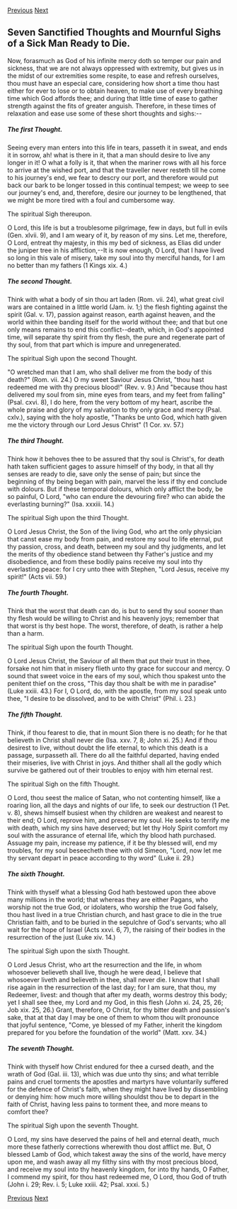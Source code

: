 <p>
  <a class="prev" href="38.html">Previous</a>
  <a class="next" href="40.html">Next</a>
</p>

## Seven Sanctified Thoughts and Mournful Sighs of a Sick Man Ready to Die.

Now, forasmuch as God of his infinite mercy doth so temper our pain and
sickness, that we are not always oppressed with extremity, but gives us
in the midst of our extremities some respite, to ease and refresh
ourselves, thou must have an especial care, considering how short a
time thou hast either for ever to lose or to obtain heaven, to make use
of every breathing time which God affords thee; and during that little
time of ease to gather strength against the fits of greater anguish.
Therefore, in these times of relaxation and ease use some of these
short thoughts and sighs:--

##### The first Thought.

Seeing every man enters into this life in tears, passeth it in sweat,
and ends it in sorrow, ah! what is there in it, that a man should
desire to live any longer in it! O what a folly is it, that when the
mariner rows with all his force to arrive at the wished port, and that
the traveller never resteth till he come to his journey's end, we fear
to descry our port, and therefore would put back our bark to be longer
tossed in this continual tempest; we weep to see our journey's end,
and, therefore, desire our journey to be lengthened, that we might be
more tired with a foul and cumbersome way.

The spiritual Sigh thereupon.

O Lord, this life is but a troublesome pilgrimage, few in days, but
full in evils (Gen. xlvii. 9), and I am weary of it, by reason of my
sins. Let me, therefore, O Lord, entreat thy majesty, in this my bed of
sickness, as Elias did under the juniper tree in his affliction,--It is
now enough, O Lord, that I have lived so long in this vale of misery,
take my soul into thy merciful hands, for I am no better than my
fathers (1 Kings xix. 4.)

##### The second Thought.

Think with what a body of sin thou art laden (Rom. vii. 24), what great
civil wars are contained in a little world (Jam. iv. 1;) the flesh
fighting against the spirit (Gal. v. 17), passion against reason, earth
against heaven, and the world within thee banding itself for the world
without thee; and that but one only means remains to end this
conflict--death, which, in God's appointed time, will separate thy
spirit from thy flesh, the pure and regenerate part of thy soul, from
that part which is impure and unregenerated.

The spiritual Sigh upon the second Thought.

"O wretched man that I am, who shall deliver me from the body of this
death?" (Rom. vii. 24.) O my sweet Saviour Jesus Christ, "thou hast
redeemed me with thy precious blood!" (Rev. v. 9.) And "because thou
hast delivered my soul from sin, mine eyes from tears, and my feet from
falling" (Psal. cxvi. 8), I do here, from the very bottom of my heart,
ascribe the whole praise and glory of my salvation to thy only grace
and mercy (Psal. cxlv.), saying with the holy apostle, "Thanks be unto
God, which hath given me the victory through our Lord Jesus Christ" (1
Cor. xv. 57.)

##### The third Thought.

Think how it behoves thee to be assured that thy soul is Christ's, for
death hath taken sufficient gages to assure himself of thy body, in
that all thy senses are ready to die, save only the sense of pain; but
since the beginning of thy being began with pain, marvel the less if
thy end conclude with dolours. But if these temporal dolours, which
only afflict the body, be so painful, O Lord, "who can endure the
devouring fire? who can abide the everlasting burning?" (Isa. xxxiii.
14.)

The spiritual Sigh upon the third Thought.

O Lord Jesus Christ, the Son of the living God, who art the only
physician that canst ease my body from pain, and restore my soul to
life eternal, put thy passion, cross, and death, between my soul and
thy judgments, and let the merits of thy obedience stand between thy
Father's justice and my disobedience, and from these bodily pains
receive my soul into thy everlasting peace: for I cry unto thee with
Stephen, "Lord Jesus, receive my spirit!" (Acts vii. 59.)

##### The fourth Thought.

Think that the worst that death can do, is but to send thy soul sooner
than thy flesh would be willing to Christ and his heavenly joys;
remember that that worst is thy best hope. The worst, therefore, of
death, is rather a help than a harm.

The spiritual Sigh upon the fourth Thought.

O Lord Jesus Christ, the Saviour of all them that put their trust in
thee, forsake not him that in misery flieth unto thy grace for succour
and mercy. O sound that sweet voice in the ears of my soul, which thou
spakest unto the penitent thief on the cross, "This day thou shalt be
with me in paradise" (Luke xxiii. 43.) For I, O Lord, do, with the
apostle, from my soul speak unto thee, "I desire to be dissolved, and
to be with Christ" (Phil. i. 23.)

##### The fifth Thought.

Think, if thou fearest to die, that in mount Sion there is no death;
for he that believeth in Christ shall never die (Isa. xxv. 7, 8; John
xi. 25.) And if thou desirest to live, without doubt the life eternal,
to which this death is a passage, surpasseth all. There do all the
faithful departed, having ended their miseries, live with Christ in
joys. And thither shall all the godly which survive be gathered out of
their troubles to enjoy with him eternal rest.

The spiritual Sigh on the fifth Thought.

O Lord, thou seest the malice of Satan, who not contenting himself,
like a roaring lion, all the days and nights of our life, to seek our
destruction (1 Pet. v. 8), shews himself busiest when thy children are
weakest and nearest to their end; O Lord, reprove him, and preserve my
soul. He seeks to terrify me with death, which my sins have deserved;
but let thy Holy Spirit comfort my soul with the assurance of eternal
life, which thy blood hath purchased. Assuage my pain, increase my
patience, if it be thy blessed will, end my troubles, for my soul
beseecheth thee with old Simeon, "Lord, now let me thy servant depart
in peace according to thy word" (Luke ii. 29.)

##### The sixth Thought.

Think with thyself what a blessing God hath bestowed upon thee above
many millions in the world; that whereas they are either Pagans, who
worship not the true God, or idolaters, who worship the true God
falsely, thou hast lived in a true Christian church, and hast grace to
die in the true Christian faith, and to be buried in the sepulchre of
God's servants; who all wait for the hope of Israel (Acts xxvi. 6, 7),
the raising of their bodies in the resurrection of the just (Luke xiv.
14.)

The spiritual Sigh upon the sixth Thought.

O Lord Jesus Christ, who art the resurrection and the life, in whom
whosoever believeth shall live, though he were dead, I believe that
whosoever liveth and believeth in thee, shall never die. I know that I
shall rise again in the resurrection of the last day; for I am sure,
that thou, my Redeemer, livest: and though that after my death, worms
destroy this body; yet I shall see thee, my Lord and my God, in this
flesh (John xi. 24, 25, 26; Job xix. 25, 26.) Grant, therefore, O
Christ, for thy bitter death and passion's sake, that at that day I may
be one of them to whom thou wilt pronounce that joyful sentence, "Come,
ye blessed of my Father, inherit the kingdom prepared for you before
the foundation of the world" (Matt. xxv. 34.)

##### The seventh Thought.

Think with thyself how Christ endured for thee a cursed death, and the
wrath of God (Gal. iii. 13), which was due unto thy sins; and what
terrible pains and cruel torments the apostles and martyrs have
voluntarily suffered for the defence of Christ's faith, when they might
have lived by dissembling or denying him: how much more willing
shouldst thou be to depart in the faith of Christ, having less pains to
torment thee, and more means to comfort thee?

The spiritual Sigh upon the seventh Thought.

O Lord, my sins have deserved the pains of hell and eternal death, much
more these fatherly corrections wherewith thou dost afflict me. But, O
blessed Lamb of God, which takest away the sins of the world, have
mercy upon me, and wash away all my filthy sins with thy most precious
blood, and receive my soul into thy heavenly kingdom, for into thy
hands, O Father, I commend my spirit, for thou hast redeemed me, O
Lord, thou God of truth (John i. 29; Rev. i. 5; Luke xxiii. 42; Psal.
xxxi. 5.)

<p>
  <a class="prev" href="38.html">Previous</a>
  <a class="next" href="40.html">Next</a>
</p>

